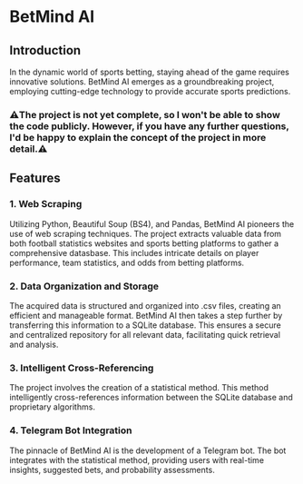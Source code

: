# BetMind AI

## Introduction
In the dynamic world of sports betting, staying ahead of the game requires innovative solutions. BetMind AI emerges as a groundbreaking project, employing cutting-edge technology to provide accurate sports predictions.

### ⚠️The project is not yet complete, so I won't be able to show the code publicly. However, if you have any further questions, I'd be happy to explain the concept of the project in more detail.⚠️

## Features

### 1. Web Scraping
Utilizing Python, Beautiful Soup (BS4), and Pandas, BetMind AI pioneers the use of web scraping techniques. The project extracts valuable data from both football statistics websites and sports betting platforms to gather a comprehensive datasbase. This includes intricate details on player performance, team statistics, and odds from betting platforms.

### 2. Data Organization and Storage
The acquired data is structured and organized into .csv files, creating an efficient and manageable format. BetMind AI then takes a step further by transferring this information to a SQLite database. This ensures a secure and centralized repository for all relevant data, facilitating quick retrieval and analysis.

### 3. Intelligent Cross-Referencing
The project involves the creation of a statistical method. This method intelligently cross-references information between the SQLite database and proprietary algorithms. 

### 4. Telegram Bot Integration
The pinnacle of BetMind AI is the development of a Telegram bot. The bot integrates with the statistical method, providing users with real-time insights, suggested bets, and probability assessments.
